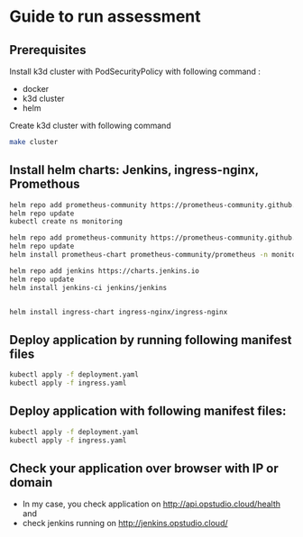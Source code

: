 # Guide to run assessment

## Prerequisites

Install k3d cluster with PodSecurityPolicy with following command :
- docker
- k3d cluster
- helm 

Create k3d cluster with following command

```sh
make cluster
```

## Install helm charts: Jenkins, ingress-nginx, Promethous

```sh
helm repo add prometheus-community https://prometheus-community.github.io/helm-charts
helm repo update
kubectl create ns monitoring

helm repo add prometheus-community https://prometheus-community.github.io/helm-charts
helm repo update
helm install prometheus-chart prometheus-community/prometheus -n monitoring

helm repo add jenkins https://charts.jenkins.io
helm repo update
helm install jenkins-ci jenkins/jenkins


helm install ingress-chart ingress-nginx/ingress-nginx
```

## Deploy application by running following manifest files

```sh
kubectl apply -f deployment.yaml
kubectl apply -f ingress.yaml
```    

## Deploy application with following manifest files: 

```sh
kubectl apply -f deployment.yaml
kubectl apply -f ingress.yaml
```    

## Check your application over browser with IP or domain

- In my case, you check application on http://api.opstudio.cloud/health and 
- check jenkins running on http://jenkins.opstudio.cloud/

